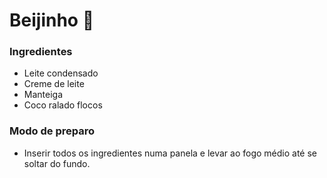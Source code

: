 # Beijinho :chocolate_bar:

### Ingredientes

-  Leite condensado
- Creme de leite
- Manteiga
- Coco ralado flocos

### Modo de preparo

- Inserir todos os ingredientes numa panela e levar ao fogo médio até se soltar do fundo.

